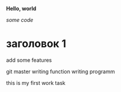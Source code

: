 **Hello, world**

*some code*

# заголовок 1

add some features

git master
writing function
writing programm


this is my first work task
